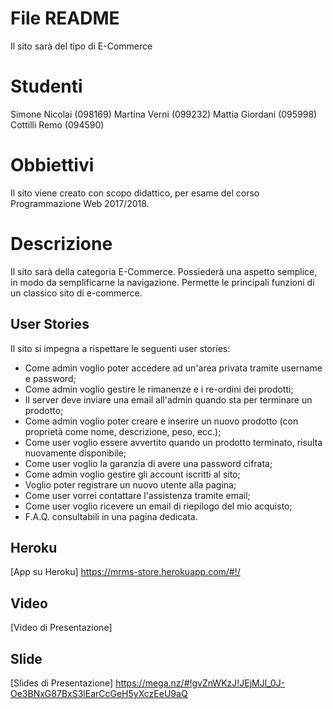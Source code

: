 # File README
Il sito sarà del tipo di E-Commerce
# Studenti
Simone Nicolai (098169)
Martina Verni (099232)
Mattia Giordani (095998)
Cottilli Remo (094590)
# Obbiettivi
Il sito viene creato con scopo didattico, per esame del corso Programmazione Web 2017/2018.
# Descrizione
Il sito sarà della categoria E-Commerce. Possiederà una aspetto semplice, in modo da semplificarne la navigazione. Permette le principali funzioni di un classico sito di e-commerce.
## User Stories
Il sito si impegna a rispettare le seguenti user stories:
* Come admin voglio poter accedere ad un'area privata tramite username e password;
* Come admin voglio gestire le rimanenze e i re-ordini dei prodotti;
* Il server deve inviare una email all'admin quando sta per terminare un prodotto;
* Come admin voglio poter creare e inserire un nuovo prodotto (con proprietà come nome, descrizione, peso, ecc.);
* Come user voglio essere avvertito quando un prodotto terminato, risulta nuovamente disponibile;
* Come user voglio la garanzia di avere una password cifrata;
* Come admin voglio gestire gli account iscritti al sito;
* Voglio poter registrare un nuovo utente alla pagina;
* Come user vorrei contattare l'assistenza tramite email;
* Come user voglio ricevere un email di riepilogo del mio acquisto;
* F.A.Q. consultabili in una pagina dedicata.

## Heroku
[App su Heroku]
https://mrms-store.herokuapp.com/#!/

## Video
[Video di Presentazione]

## Slide 
[Slides di Presentazione]
https://mega.nz/#!gvZnWKzJ!JEjMJl_0J-Oe3BNxG87BxS3lEarCcGeH5yXczEeU9aQ
